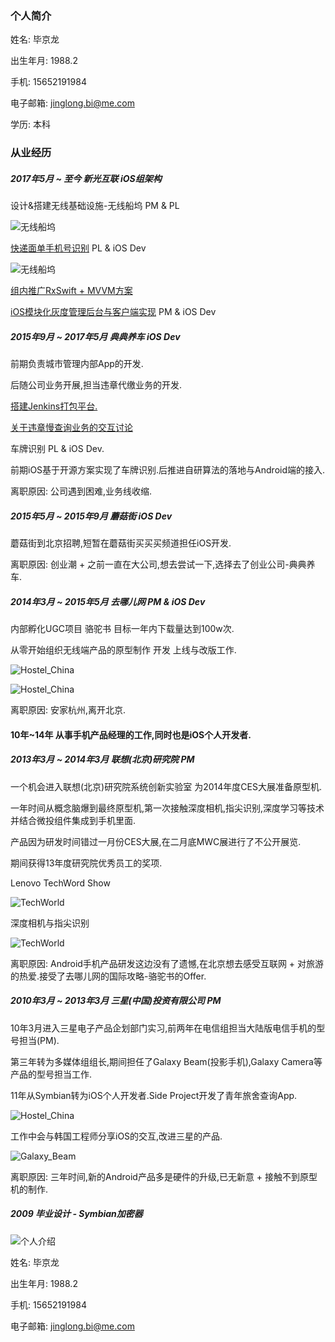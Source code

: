 ### 个人简介

姓名: 毕京龙    

出生年月: 1988.2   

手机: 15652191984     

电子邮箱: jinglong.bi@me.com

学历: 本科

### 从业经历

##### 2017年5月 ~ 至今 新光互联 iOS组架构

设计&搭建无线基础设施-无线船坞      PM & PL

![无线船坞](https://github.com/Nirvana-icy/candyImg/raw/master/Intro/Dock.png)

[快递面单手机号识别](http://www.jianshu.com/p/33edd0dae83d)      PL & iOS Dev

![无线船坞](https://github.com/Nirvana-icy/candyImg/raw/master/DigtalRecognize/digitalRecognize.png)

[组内推广RxSwift + MVVM方案](http://www.jianshu.com/p/95fa5256e772)

[iOS模块化灰度管理后台与客户端实现](http://www.jianshu.com/p/e112002d9660)      PM & iOS Dev

##### 2015年9月 ~ 2017年5月 典典养车 iOS Dev

前期负责城市管理内部App的开发.

后随公司业务开展,担当违章代缴业务的开发.

[搭建Jenkins打包平台.](http://www.jianshu.com/p/2f2dcf41667c)

[关于违章慢查询业务的交互讨论](http://www.jianshu.com/p/087de2c46017)

车牌识别 PL & iOS Dev.

前期iOS基于开源方案实现了车牌识别.后推进自研算法的落地与Android端的接入.

离职原因: 公司遇到困难,业务线收缩.

##### 2015年5月 ~ 2015年9月 蘑菇街 iOS Dev

蘑菇街到北京招聘,短暂在蘑菇街买买买频道担任iOS开发.

离职原因: 创业潮 + 之前一直在大公司,想去尝试一下,选择去了创业公司-典典养车.

##### 2014年3月 ~ 2015年5月 去哪儿网   PM & iOS Dev

内部孵化UGC项目 骆驼书 目标一年内下载量达到100w次.

从零开始组织无线端产品的原型制作 开发 上线与改版工作.

![Hostel_China](https://github.com/Nirvana-icy/candyImg/raw/master/Intro/luotuoshu.png)

![Hostel_China](https://github.com/Nirvana-icy/candyImg/raw/master/Intro/luotuoshu2.png)

离职原因: 安家杭州,离开北京.

#### 10年~14年 从事手机产品经理的工作,同时也是iOS个人开发者.

##### 2013年3月 ~ 2014年3月 联想(北京)研究院   PM

一个机会进入联想(北京)研究院系统创新实验室 为2014年度CES大展准备原型机.

一年时间从概念脑爆到最终原型机,第一次接触深度相机,指尖识别,深度学习等技术并结合微投组件集成到手机里面.

产品因为研发时间错过一月份CES大展,在二月底MWC展进行了不公开展览.

期间获得13年度研究院优秀员工的奖项.

Lenovo TechWord Show

![TechWorld](https://github.com/Nirvana-icy/candyImg/raw/master/Intro/TechWord.JPEG)

深度相机与指尖识别

![TechWorld](https://github.com/Nirvana-icy/candyImg/raw/master/Intro/depthCamera.png)

离职原因: Android手机产品研发这边没有了遗憾,在北京想去感受互联网 + 对旅游的热爱.接受了去哪儿网的国际攻略-骆驼书的Offer.

##### 2010年3月 ~ 2013年3月 三星(中国)投资有限公司  PM

10年3月进入三星电子产品企划部门实习,前两年在电信组担当大陆版电信手机的型号担当(PM).

第三年转为多媒体组组长,期间担任了Galaxy Beam(投影手机),Galaxy Camera等产品的型号担当工作.

11年从Symbian转为iOS个人开发者.Side Project开发了青年旅舍查询App.

![Hostel_China](https://github.com/Nirvana-icy/candyImg/raw/master/Intro/Hostel_China.png)

工作中会与韩国工程师分享iOS的交互,改进三星的产品.

![Galaxy_Beam](https://github.com/Nirvana-icy/candyImg/raw/master/Intro/Galaxy_Beam.jpg)

离职原因: 三年时间,新的Android产品多是硬件的升级,已无新意 + 接触不到原型机的制作.

##### 2009 毕业设计 - Symbian加密器

![个人介绍](https://github.com/Nirvana-icy/candyImg/raw/master/Intro/intro.png)

姓名: 毕京龙    

出生年月: 1988.2   

手机: 15652191984     

电子邮箱: jinglong.bi@me.com
